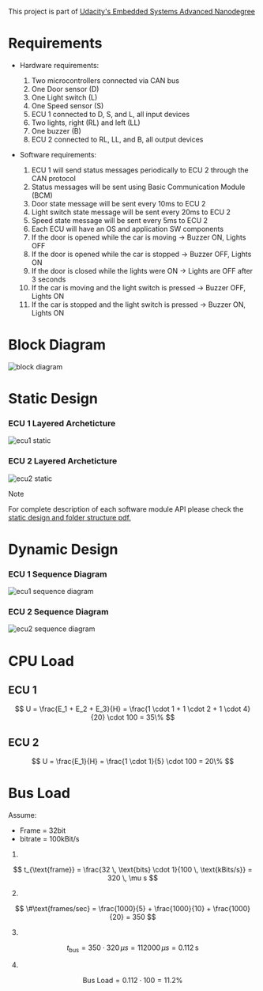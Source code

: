 This project is part of [Udacity's Embedded Systems Advanced Nanodegree](https://github.com/mazarona/embedded-systems-advanced-nanodegree)
# Requirements

- Hardware requirements:

  1. Two microcontrollers connected via CAN bus
  2. One Door sensor (D)
  3. One Light switch (L)
  4. One Speed sensor (S)
  5. ECU 1 connected to D, S, and L, all input devices
  6. Two lights, right (RL) and left (LL)
  7. One buzzer (B)
  8. ECU 2 connected to RL, LL, and B, all output devices

- Software requirements:

  1. ECU 1 will send status messages periodically to ECU 2 through the CAN protocol
  2. Status messages will be sent using Basic Communication Module (BCM)
  3. Door state message will be sent every 10ms to ECU 2
  4. Light switch state message will be sent every 20ms to ECU 2
  5. Speed state message will be sent every 5ms to ECU 2
  6. Each ECU will have an OS and application SW components
  7. If the door is opened while the car is moving → Buzzer ON, Lights OFF
  8. If the door is opened while the car is stopped → Buzzer OFF, Lights ON
  9. If the door is closed while the lights were ON → Lights are OFF after 3 seconds
  10. If the car is moving and the light switch is pressed → Buzzer OFF, Lights ON
  11. If the car is stopped and the light switch is pressed → Buzzer ON, Lights ON

# Block Diagram
![block diagram](images/diagram.png?raw=true "block diagram")

# Static Design

### ECU 1 Layered Archeticture
![ecu1 static](images/ecu1_static_design.png?raw=true "ecu1 static")


### ECU 2 Layered Archeticture
![ecu2 static](images/ecu2_static_design.png?raw=true "ecu2 static")


> [!NOTE]
> For complete description of each software module API please check the [static design and folder structure pdf.](static-design/static_design_and_folder_structure.pdf)

# Dynamic Design


### ECU 1 Sequence Diagram
![ecu1 sequence diagram](images/ecu1_sequence_diagram.png?raw=true "ecu1 sequence diagram")

### ECU 2 Sequence Diagram
![ecu2 sequence diagram](images/ecu2_sequence_diagram.png?raw=true "ecu2 sequence diagram")

# CPU Load
## ECU 1
$$
U = \frac{E_1 + E_2 + E_3}{H} = \frac{1 \cdot 1 + 1 \cdot 2 + 1 \cdot 4}{20} \cdot 100 = 35\%
$$

## ECU 2
$$
U = \frac{E_1}{H} = \frac{1 \cdot 1}{5} \cdot 100 = 20\%
$$


# Bus Load

Assume:
- Frame = 32bit
- bitrate = 100kBit/s

1. 
$$
t_{\text{frame}} = \frac{32 \, \text{bits} \cdot 1}{100 \, \text{kBits/s}} = 320 \, \mu s
$$

2. 
$$
\#\text{frames/sec} = \frac{1000}{5} + \frac{1000}{10} + \frac{1000}{20} = 350
$$

3. 
$$
t_{\text{bus}} = 350 \cdot 320 \, \mu s = 112000 \, \mu s = 0.112 \, \text{s}
$$

4. 
$$
\text{Bus Load} = 0.112 \cdot 100 = 11.2\%
$$

